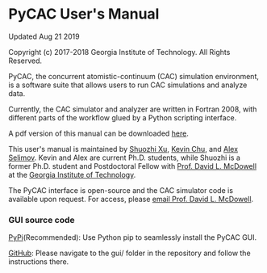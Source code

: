 # PyCAC User's Manual

Updated Aug 21 2019

Copyright (c) 2017-2018 Georgia Institute of Technology. All Rights Reserved.

PyCAC, the concurrent atomistic-continuum (CAC) simulation environment, is a software suite that allows users to run CAC simulations and analyze data.

Currently, the CAC simulator and analyzer are written in Fortran 2008, with different parts of the workflow glued by a Python scripting interface.

A pdf version of this manual can be downloaded <a href="PyCAC.pdf" target="_blank">here</a>.

This user's manual is maintained by [Shuozhi Xu](https://shuozhixu.cnsi.ucsb.edu), [Kevin Chu](mailto:kchu41@gatech.edu), and [Alex Selimov](mailto:aselimov3@gatech.edu). Kevin and Alex are current Ph.D. students, while Shuozhi is a former Ph.D. student and Postdoctoral Fellow with [Prof. David L. McDowell](http://www.me.gatech.edu/faculty/mcdowell) at the [Georgia Institute of Technology](http://www.gatech.edu).

The PyCAC interface is open-source and the CAC simulator code is available upon request. For access, please [email Prof. David L. McDowell](mailto:david.mcdowell@me.gatech.edu).

### GUI source code

[PyPi](https://pypi.org/project/pycac/)(Recommended): Use Python pip to seamlessly install the PyCAC GUI.

[GitHub](https://github.com/GT-McDowell-Lab/PyCAC/): Please navigate to the gui/ folder in the repository and follow the instructions there.
	
